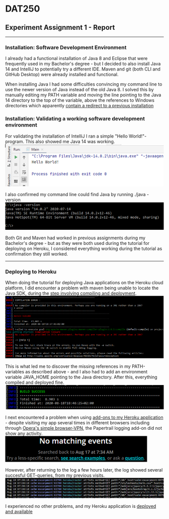 # DAT250
## Experiment Assignment 1 - Report

---

### Installation: Software Development Environment
I already had a functional installation of Java 8 and Eclipse that were frequently used in my Bachelor's degree - but I decided to also install Java 14 and IntelliJ to potentially try a different IDE.
Maven and git (both CLI and GitHub Desktop) were already installed and functional.

When installing Java I had some difficulties convincing my command line to use the newer version of Java instead of the old Java 8. I solved this by manually editing my PATH variable and moving the line pointing to the Java 14 directory to the top of the variable, above the references to Windows directories which apparently [contain a redirect to a previous installation](https://superuser.com/a/262761)

### Installation: Validating a working software development environment

For validating the installation of IntelliJ I ran a simple "Hello World!"-program. This also showed me Java 14 was working.
![IntelliJ](img/intelliJ.PNG)

I also confirmed my command line could find Java by running ./java -version
![Java in command line](img/cmd_java.PNG)

Both Git and Maven had worked in previous assignments during my Bachelor's degree - but as they were both used during the tutorial for deploying on Heroku, I considered everything working during the tutorial as confirmation they still worked.

---

### Deploying to Heroku

When doing the tutorial for deploying Java applications on the Heroku cloud platform, I did encounter a problem with maven being unable to locate the Java SDK, during the [step involving compiling and deployment](https://devcenter.heroku.com/articles/getting-started-with-java#deploy-the-app).
![Maven can't find the SDK](img/heroku_no_JDK.png)

This is what led me to discover the missing references in my PATH-variables as described above - and I also had to add an environment variable JAVA_HOME pointing to the Java directory. After this, everything compiled and deployed fine.
![Deployment success](img/heroku_success.png)

I next encountered a problem when using [add-ons to my Heroku application](https://devcenter.heroku.com/articles/getting-started-with-java#provision-add-ons) - despite visiting my app several times in different browsers including through [Opera's simple browser-VPN](https://www.opera.com/no/features/free-vpn), the Papertrail logging add-on did not show any activity.
![Papertrail: No events](img/heroku_papertrail_empty.png)

However, after returning to the log a few hours later, the log showed several succesful GET-queries, from my previous visits.
![Papertrail: GET-requests](img/heroku_papertrail_getRequests.PNG)

I experienced no other problems, and my Heroku application is [deployed and available](https://calm-escarpment-03700.herokuapp.com/)
